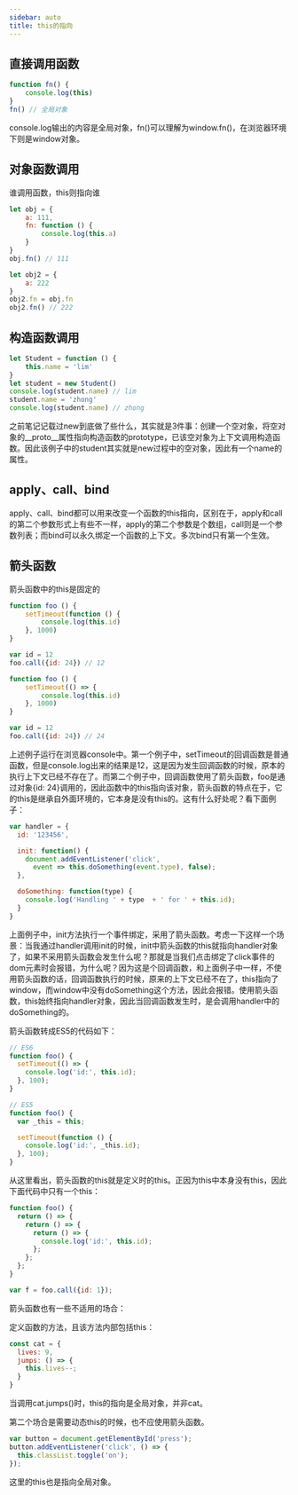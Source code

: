 ```yaml
---
sidebar: auto
title: this的指向
---
```


## 直接调用函数

```js
function fn() {
    console.log(this)
}
fn() // 全局对象
```

console.log输出的内容是全局对象，fn()可以理解为window.fn()，在浏览器环境下则是window对象。



## 对象函数调用

谁调用函数，this则指向谁

```js
let obj = {
    a: 111,
    fn: function () {
        console.log(this.a)
    }
}
obj.fn() // 111

let obj2 = {
    a: 222
}
obj2.fn = obj.fn
obj2.fn() // 222
```



## 构造函数调用

```js
let Student = function () {
    this.name = 'lim'
}
let student = new Student()
console.log(student.name) // lim
student.name = 'zhong'
console.log(student.name) // zhong
```

之前笔记记载过new到底做了些什么，其实就是3件事：创建一个空对象，将空对象的\_\_proto\_\_属性指向构造函数的prototype，已该空对象为上下文调用构造函数。因此该例子中的student其实就是new过程中的空对象，因此有一个name的属性。



## apply、call、bind

apply、call、bind都可以用来改变一个函数的this指向，区别在于，apply和call的第二个参数形式上有些不一样，apply的第二个参数是个数组，call则是一个参数列表；而bind可以永久绑定一个函数的上下文。多次bind只有第一个生效。



## 箭头函数

箭头函数中的this是固定的

```js
function foo () {
	setTimeout(function () {
		console.log(this.id)
	}, 1000)
}

var id = 12
foo.call({id: 24}) // 12

function foo () {
	setTimeout(() => {
		console.log(this.id)
	}, 1000)
}

var id = 12
foo.call({id: 24}) // 24
```

上述例子运行在浏览器console中。第一个例子中，setTimeout的回调函数是普通函数，但是console.log出来的结果是12，这是因为发生回调函数的时候，原本的执行上下文已经不存在了。而第二个例子中，回调函数使用了箭头函数，foo是通过对象{id: 24}调用的，因此函数中的this指向该对象，箭头函数的特点在于，它的this是继承自外面环境的，它本身是没有this的。这有什么好处呢？看下面例子：

```js
var handler = {
  id: '123456',

  init: function() {
    document.addEventListener('click',
      event => this.doSomething(event.type), false);
  },

  doSomething: function(type) {
    console.log('Handling ' + type  + ' for ' + this.id);
  }
}
```

上面例子中，init方法执行一个事件绑定，采用了箭头函数。考虑一下这样一个场景：当我通过handler调用init的时候，init中箭头函数的this就指向handler对象了，如果不采用箭头函数会发生什么呢？那就是当我们点击绑定了click事件的dom元素时会报错，为什么呢？因为这是个回调函数，和上面例子中一样，不使用箭头函数的话，回调函数执行的时候，原来的上下文已经不在了，this指向了window，而window中没有doSomething这个方法，因此会报错。使用箭头函数，this始终指向handler对象，因此当回调函数发生时，是会调用handler中的doSomething的。

箭头函数转成ES5的代码如下：

```js
// ES6
function foo() {
  setTimeout(() => {
    console.log('id:', this.id);
  }, 100);
}

// ES5
function foo() {
  var _this = this;

  setTimeout(function () {
    console.log('id:', _this.id);
  }, 100);
}
```

从这里看出，箭头函数的this就是定义时的this。正因为this中本身没有this，因此下面代码中只有一个this：

```js
function foo() {
  return () => {
    return () => {
      return () => {
        console.log('id:', this.id);
      };
    };
  };
}

var f = foo.call({id: 1});
```

箭头函数也有一些不适用的场合：

定义函数的方法，且该方法内部包括this：

```js
const cat = {
  lives: 9,
  jumps: () => {
    this.lives--;
  }
}
```

当调用cat.jumps()时，this的指向是全局对象，并非cat。

第二个场合是需要动态this的时候，也不应使用箭头函数。

```js
var button = document.getElementById('press');
button.addEventListener('click', () => {
  this.classList.toggle('on');
});
```

这里的this也是指向全局对象。